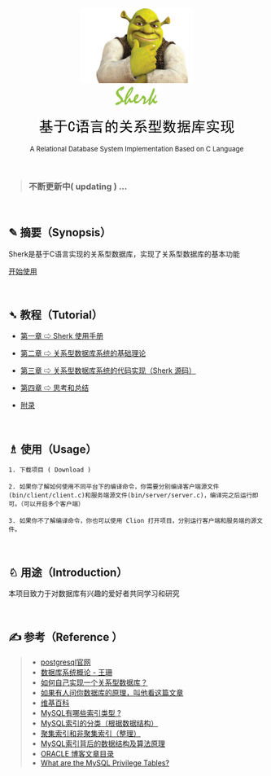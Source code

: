 
<div align="center">

<img width="220px" src="https://github.com/Lvsi-China/Sherk/raw/master/extra/image/logo/sherk.jpeg">

<br/>

<img width="90px" src="https://github.com/Lvsi-China/Sherk/raw/master/extra/image/logo/1.jpg">

</div>

<br/>

<div align="center">
<img height="37px" src="https://github.com/Lvsi-China/Sherk/raw/master/extra/image/logo/2.jpg">
<p><font size=2>A Relational Database System Implementation Based on C Language</font></p>
</div>

<br>

> ### 不断更新中( updating ) ...

<br>

## ✎ 摘要（Synopsis）
Sherk是基于C语言实现的关系型数据库，实现了关系型数据库的基本功能


[开始使用](#article-usage)

<br>

## ➴ 教程（Tutorial）

- [第一章 ⇨ Sherk 使用手册](https://github.com/Lvsi-China/Sherk/blob/master/docs/README.chapter1.md)

- [第二章 ⇨ 关系型数据库系统的基础理论](https://github.com/Lvsi-China/Sherk/blob/master/docs/README.chapter2.md)

- [第三章 ⇨ 关系型数据库系统的代码实现（Sherk 源码）](https://github.com/Lvsi-China/Sherk/blob/master/docs/README.chapter3.md)

- [第四章 ⇨ 思考和总结](https://github.com/Lvsi-China/Sherk/blob/master/docs/README.chapter4.md)

- [附录](https://github.com/Lvsi-China/Sherk/blob/master/docs/README.appendix.md)


<br/>

## <span id="article-usage">♗ 使用（Usage）</span>
    1. 下载项目 ( Download )

    2. 如果你了解如何使用不同平台下的编译命令，你需要分别编译客户端源文件(bin/client/client.c)和服务端源文件(bin/server/server.c)，编译完之后运行即可。（可以开启多个客户端）

    3. 如果你不了解编译命令，你也可以使用 Clion 打开项目，分别运行客户端和服务端的源文件。

<br>


## ♘ 用途（Introduction）
本项目致力于对数据库有兴趣的爱好者共同学习和研究

<br>

## ✍ 参考（Reference ）
> * [postgresql官网](https://www.postgresql.org/)<br/>
> * [数据库系统概论 - 王珊](https://www.baidu.com/s?ie=UTF-8&wd=数据库系统概论-王珊) <br/>
> * [如何自己实现一个关系型数据库？]() <br/>
> * [如果有人问你数据库的原理，叫他看这篇文章](http://blog.jobbole.com/100349/)
> * [维基百科](https://www.wikipedia.org/)
> * [MySQL有哪些索引类型 ?](https://segmentfault.com/q/1010000003832312)
> * [MySQL索引的分类（根据数据结构）](https://my.oschina.net/xinxingegeya/blog/308383)
> * [聚集索引和非聚集索引（整理）](http://www.cnblogs.com/aspnethot/articles/1504082.html)
> * [MySQL索引背后的数据结构及算法原理](http://blog.codinglabs.org/articles/theory-of-mysql-index.html)
> * [ORACLE 博客文章目录](http://www.cnblogs.com/kerrycode/p/3256266.html)
> * [What are the MySQL Privilege Tables?](http://www.idevelopment.info/)

